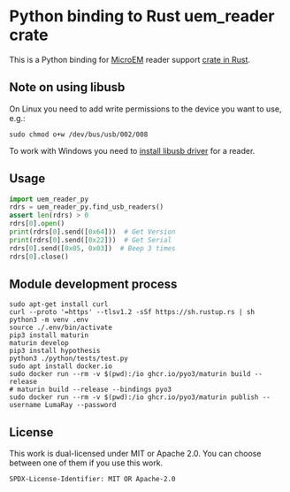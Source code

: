 # Python binding to Rust uem_reader crate

This is a Python binding for [MicroEM](https://microem.ru/) reader support [crate in Rust](https://crates.io/crates/uem-reader).


## Note on using libusb

On Linux you need to add write permissions to the device you want to use, e.g.:

```console
sudo chmod o+w /dev/bus/usb/002/008
```

To work with Windows you need to [install libusb driver](https://github.com/libusb/libusb/wiki/Windows#how-to-use-libusb-on-windows) for a reader.


## Usage

```python
import uem_reader_py
rdrs = uem_reader_py.find_usb_readers()
assert len(rdrs) > 0
rdrs[0].open()
print(rdrs[0].send([0x64]))  # Get Version
print(rdrs[0].send([0x22]))  # Get Serial
rdrs[0].send([0x05, 0x03])  # Beep 3 times
rdrs[0].close()
```


## Module development process

```console
sudo apt-get install curl
curl --proto '=https' --tlsv1.2 -sSf https://sh.rustup.rs | sh
python3 -m venv .env
source ./.env/bin/activate
pip3 install maturin
maturin develop
pip3 install hypothesis
python3 ./python/tests/test.py
sudo apt install docker.io
sudo docker run --rm -v $(pwd):/io ghcr.io/pyo3/maturin build --release
# maturin build --release --bindings pyo3
sudo docker run --rm -v $(pwd):/io ghcr.io/pyo3/maturin publish --username LumaRay --password 
```

## License

This work is dual-licensed under MIT or Apache 2.0.
You can choose between one of them if you use this work.

`SPDX-License-Identifier: MIT OR Apache-2.0`